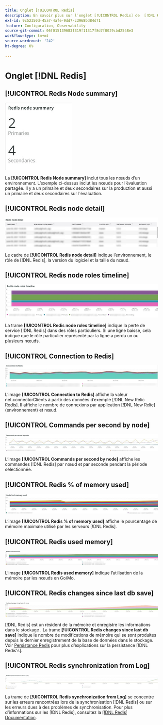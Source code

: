 ```yaml
---
title: Onglet [!UICONTROL Redis]
description: En savoir plus sur l’onglet [!UICONTROL Redis] de  [!DNL Observation for Adobe Commerce].
exl-id: 9c52350d-45a7-4afe-9dd7-c3968bd84d71
feature: Configuration, Observability
source-git-commit: 06f015139683f319f11317f8d7f0029cbd2548e3
workflow-type: tm+mt
source-wordcount: '242'
ht-degree: 0%

---
```


# Onglet [!DNL Redis]

## [!UICONTROL Redis Node summary]

![Résumé du nœud Redis](../../assets/tools/observation-for-adobe-commerce/redis-tab-1.jpg)

La **[!UICONTROL Redis Node summary]** inclut tous les nœuds d’un environnement. L’exemple ci-dessus inclut les nœuds pour l’évaluation partagée. Il y a un primaire et deux secondaires sur la production et aussi un primaire et deux secondaires sur l&#39;évaluation.

## [!UICONTROL Redis node detail]

![Détails du nœud Redis](../../assets/tools/observation-for-adobe-commerce/redis-tab-2.jpg)

Le cadre de **[!UICONTROL Redis node detail]** indique l’environnement, le rôle de [!DNL Redis], la version du logiciel et la taille du nœud.

## [!UICONTROL Redis node roles timeline]

![Chronologie des rôles de nœud Redis](../../assets/tools/observation-for-adobe-commerce/redis-tab-3.jpg)

La trame **[!UICONTROL Redis node roles timeline]** indique la perte de service [!DNL Redis] dans des rôles particuliers. Si une ligne baisse, cela indique que le rôle particulier représenté par la ligne a perdu un ou plusieurs nœuds.

## [!UICONTROL Connection to Redis]

![Connexion à Redis](../../assets/tools/observation-for-adobe-commerce/redis-tab-4.jpg)

L’image **[!UICONTROL Connection to Redis]** affiche la valeur net.connectorClients à partir des données d’exemple [!DNL New Relic Redis]. Il affiche le nombre de connexions par application [!DNL New Relic] (environnement) et nœud.

## [!UICONTROL Commands per second by node]

![ Commandes par seconde par nœud ](../../assets/tools/observation-for-adobe-commerce/redis-tab-5.jpg)

L’image **[!UICONTROL Commands per second by node]** affiche les commandes [!DNL Redis] par nœud et par seconde pendant la période sélectionnée.

## [!UICONTROL Redis % of memory used]

![Redis % de la mémoire utilisée](../../assets/tools/observation-for-adobe-commerce/redis-tab-6.jpg)

L’image **[!UICONTROL Redis % of memory used]** affiche le pourcentage de mémoire maximale utilisé par les serveurs [!DNL Redis].

## [!UICONTROL Redis used memory]

![Redis de la mémoire utilisée](../../assets/tools/observation-for-adobe-commerce/redis-tab-7.jpg)

L’image **[!UICONTROL Redis used memory]** indique l’utilisation de la mémoire par les nœuds en Go/Mo.

## [!UICONTROL Redis changes since last db save]

![Redis des modifications depuis le dernier enregistrement de la base de données](../../assets/tools/observation-for-adobe-commerce/redis-tab-8.jpg)

[!DNL Redis] est un résident de la mémoire et enregistre les informations dans le stockage . La trame **[!UICONTROL Redis changes since last db save]** indique le nombre de modifications de mémoire qui se sont produites depuis le dernier enregistrement de la base de données dans le stockage. Voir [Persistance Redis](https://redis.io/docs/latest/operate/oss_and_stack/management/persistence/) pour plus d’explications sur la persistance [!DNL Redis's].

## [!UICONTROL Redis synchronization from Log]

![Synchronisation Redis depuis le journal](../../assets/tools/observation-for-adobe-commerce/redis-tab-9.jpg)

La trame de **[!UICONTROL Redis synchronization from Log]** se concentre sur les erreurs rencontrées lors de la synchronisation [!DNL Redis] ou sur les erreurs dues à des problèmes de synchronisation. Pour plus d’informations sur les [!DNL Redis], consultez la [[!DNL Redis] Documentation](https://redis.io/docs/).
